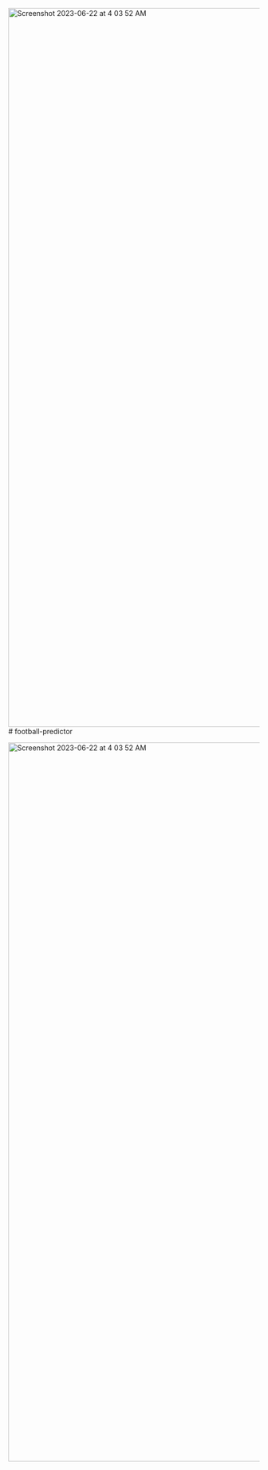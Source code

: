 <img width="1440" alt="Screenshot 2023-06-22 at 4 03 52 AM" src="https://github.com/AyushGupta235/football-predictor/assets/64430119/e1375c82-69d2-4b7d-a9e1-b110b0a82a27"># football-predictor

<img width="1440" alt="Screenshot 2023-06-22 at 4 03 52 AM" src="https://github.com/AyushGupta235/football-predictor/assets/64430119/28d952e2-d075-422d-9224-a48d59eacc22">
